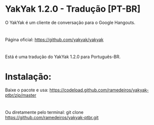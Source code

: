 # YakYak 1.2.0 - Tradução [PT-BR]
O YakYak é um cliente de conversação para o Google Hangouts. 
#
Página oficial: https://github.com/yakyak/yakyak
#
Está é uma tradução do YakYak 1.2.0 para Português-BR.

# Instalação:
Baixe o pacote e usa: https://codeload.github.com/ramedeiros/yakyak-ptbr/zip/master
#
Ou diretamente pelo terminal: git clone https://github.com/ramedeiros/yakyak-ptbr.git
